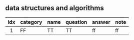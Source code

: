 ## data structures and algorithms 


| idx| category |  name     | question | answer | note |
|:-----:|-----------------------|----------|------|--------|------|
|  1 |FF | TT | TT| ff | ff| 
